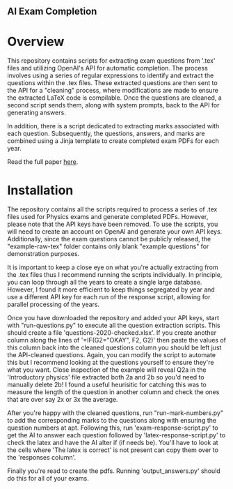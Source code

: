 ## AI Exam Completion

# Overview

This repository contains scripts for extracting exam questions from '.tex' files and utilizing OpenAI's API for automatic completion. The process involves using a series of regular expressions to identify and extract the questions within the .tex files. These extracted questions are then sent to the API for a "cleaning" process, where modifications are made to ensure the extracted LaTeX code is compilable. Once the questions are cleaned, a second script sends them, along with system prompts, back to the API for generating answers.

In addition, there is a script dedicated to extracting marks associated with each question. Subsequently, the questions, answers, and marks are combined using a Jinja template to create completed exam PDFs for each year.

Read the full paper [here](https://arxiv.org).

# Installation

The repository contains all the scripts required to process a series of .tex files used for Physics exams and generate completed PDFs. However, please note that the API keys have been removed. To use the scripts, you will need to create an account on OpenAI and generate your own API keys. Additionally, since the exam questions cannot be publicly released, the "example-raw-tex" folder contains only blank "example questions" for demonstration purposes.

It is important to keep a close eye on what you're actually extracting from the .tex files thus I recommend running the scripts individually. In principle, you can loop through all the years to create a single large database. However, I found it more efficient to keep things segregated by year and use a different API key for each run of the response script, allowing for parallel processing of the years. 

Once you have downloaded the repository and added your API keys, start with "run-questions.py" to execute all the question extraction scripts. This should create a file 'questions-2020-checked.xlsx'. If you create another column along the lines of '=IF(G2="OKAY", F2, G2)' then paste the values of this column back into the cleaned questions column you should be left just the API-cleaned questions. Again, you can modify the script to automate this but I recommend looking at the questions yourself to ensure they're what you want. Close inspection of the example will reveal Q2a in the 'Introductory physics' file extracted both 2a and 2b so you'd need to manually delete 2b! I found a useful heurisitic for catching this was to measure the length of the question in another column and check the ones that are over say 2x or 3x the average.

After you're happy with the cleaned questions, run "run-mark-numbers.py" to add the corresponding marks to the questions along with ensuring the question numbers at apt. Following this, run 'exam-response-script.py' to get the AI to answer each question followed by 'latex-response-script.py' to check the latex and have the AI alter if (if needs be). You'll have to look at the cells where 'The latex is correct' is not present can copy them over to the 'responses column'.

Finally you're read to create the pdfs. Running 'output_answers.py' should do this for all of your exams.





